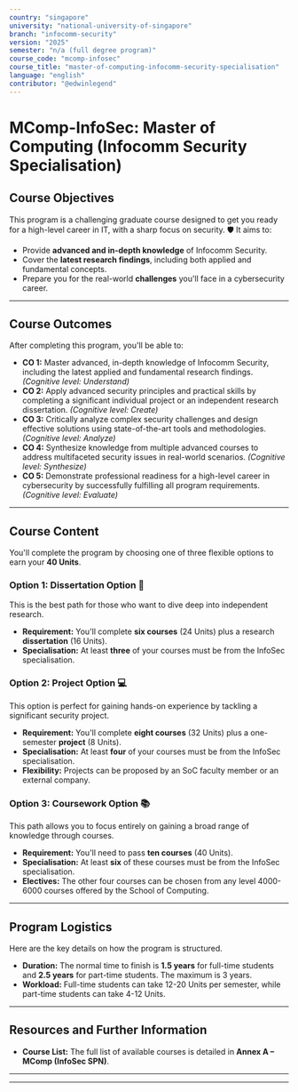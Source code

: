 ```yaml
---
country: "singapore"
university: "national-university-of-singapore"
branch: "infocomm-security"
version: "2025"
semester: "n/a (full degree program)"
course_code: "mcomp-infosec"
course_title: "master-of-computing-infocomm-security-specialisation"
language: "english"
contributor: "@edwinlegend"
---
```


# MComp-InfoSec: Master of Computing (Infocomm Security Specialisation)

## Course Objectives

This program is a challenging graduate course designed to get you ready for a high-level career in IT, with a sharp focus on security. 🛡️ It aims to:
* Provide **advanced and in-depth knowledge** of Infocomm Security.
* Cover the **latest research findings**, including both applied and fundamental concepts.
* Prepare you for the real-world **challenges** you'll face in a cybersecurity career.

***

## Course Outcomes

After completing this program, you'll be able to:
* **CO 1:** Master advanced, in-depth knowledge of Infocomm Security, including the latest applied and fundamental research findings. *(Cognitive level: Understand)*
* **CO 2:** Apply advanced security principles and practical skills by completing a significant individual project or an independent research dissertation. *(Cognitive level: Create)*
* **CO 3:** Critically analyze complex security challenges and design effective solutions using state-of-the-art tools and methodologies. *(Cognitive level: Analyze)*
* **CO 4:** Synthesize knowledge from multiple advanced courses to address multifaceted security issues in real-world scenarios. *(Cognitive level: Synthesize)*
* **CO 5:** Demonstrate professional readiness for a high-level career in cybersecurity by successfully fulfilling all program requirements. *(Cognitive level: Evaluate)*

***

## Course Content

You'll complete the program by choosing one of three flexible options to earn your **40 Units**.

### Option 1: Dissertation Option 🔬
This is the best path for those who want to dive deep into independent research.
* **Requirement:** You'll complete **six courses** (24 Units) plus a research **dissertation** (16 Units).
* **Specialisation:** At least **three** of your courses must be from the InfoSec specialisation.

### Option 2: Project Option 💻
This option is perfect for gaining hands-on experience by tackling a significant security project.
* **Requirement:** You'll complete **eight courses** (32 Units) plus a one-semester **project** (8 Units).
* **Specialisation:** At least **four** of your courses must be from the InfoSec specialisation.
* **Flexibility:** Projects can be proposed by an SoC faculty member or an external company.

### Option 3: Coursework Option 📚
This path allows you to focus entirely on gaining a broad range of knowledge through courses.
* **Requirement:** You'll need to pass **ten courses** (40 Units).
* **Specialisation:** At least **six** of these courses must be from the InfoSec specialisation.
* **Electives:** The other four courses can be chosen from any level 4000-6000 courses offered by the School of Computing.

***

## Program Logistics

Here are the key details on how the program is structured.
* **Duration:** The normal time to finish is **1.5 years** for full-time students and **2.5 years** for part-time students. The maximum is 3 years.
* **Workload:** Full-time students can take 12-20 Units per semester, while part-time students can take 4-12 Units.

***

## Resources and Further Information
* **Course List:** The full list of available courses is detailed in **Annex A – MComp (InfoSec SPN)**.
***
***
